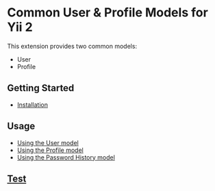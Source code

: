 # Common User & Profile Models for Yii 2

This extension provides two common models:
- User
- Profile

## Getting Started

- [Installation](Installation.md)

## Usage

- [Using the User model](usage-user.md)
- [Using the Profile model](usage-profile.md)
- [Using the Password History model](usage-password-history.md)

## [Test](Test.md)